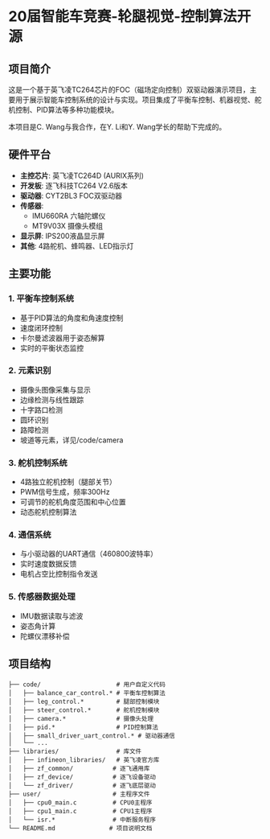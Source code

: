 # 20届智能车竞赛-轮腿视觉-控制算法开源

## 项目简介

这是一个基于英飞凌TC264芯片的FOC（磁场定向控制）双驱动器演示项目，主要用于展示智能车控制系统的设计与实现。项目集成了平衡车控制、机器视觉、舵机控制、PID算法等多种功能模块。

本项目是C. Wang与我合作，在Y. Li和Y. Wang学长的帮助下完成的。

## 硬件平台

- **主控芯片**: 英飞凌TC264D (AURIX系列)
- **开发板**: 逐飞科技TC264 V2.6版本
- **驱动器**: CYT2BL3 FOC双驱动器
- **传感器**: 
  - IMU660RA 六轴陀螺仪
  - MT9V03X 摄像头模组
- **显示屏**: IPS200液晶显示屏
- **其他**: 4路舵机、蜂鸣器、LED指示灯

## 主要功能

### 1. 平衡车控制系统
- 基于PID算法的角度和角速度控制
- 速度闭环控制
- 卡尔曼滤波器用于姿态解算
- 实时的平衡状态监控

### 2. 元素识别
- 摄像头图像采集与显示
- 边缘检测与线性跟踪
- 十字路口检测
- 圆环识别
- 路障检测
- 坡道等元素，详见/code/camera

### 3. 舵机控制系统
- 4路独立舵机控制（腿部关节）
- PWM信号生成，频率300Hz
- 可调节的舵机角度范围和中心位置
- 动态舵机控制算法

### 4. 通信系统
- 与小驱动器的UART通信（460800波特率）
- 实时速度数据反馈
- 电机占空比控制指令发送

### 5. 传感器数据处理
- IMU数据读取与滤波
- 姿态角计算
- 陀螺仪漂移补偿

## 项目结构

```
├── code/                     # 用户自定义代码
│   ├── balance_car_control.* # 平衡车控制算法
│   ├── leg_control.*         # 腿部控制模块
│   ├── steer_control.*       # 舵机控制模块
│   ├── camera.*              # 摄像头处理
│   ├── pid.*                 # PID控制算法
│   ├── small_driver_uart_control.* # 驱动器通信
│   └── ...
├── libraries/                # 库文件
│   ├── infineon_libraries/   # 英飞凌官方库
│   ├── zf_common/           # 逐飞通用库
│   ├── zf_device/           # 逐飞设备驱动
│   └── zf_driver/           # 逐飞底层驱动
├── user/                    # 主程序文件
│   ├── cpu0_main.c          # CPU0主程序
│   ├── cpu1_main.c          # CPU1主程序
│   └── isr.*                # 中断服务程序
└── README.md               # 项目说明文档
```
